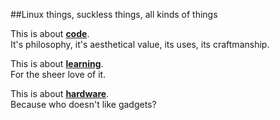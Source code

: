 ##Linux things, suckless things, all kinds of things

This is about [**code**](/code.html).<br/>
It's philosophy, it's aesthetical value, its uses, its craftmanship.

This is about [**learning**](/learning.html).<br/>
For the sheer love of it.

This is about [**hardware**](/hardware.html).<br/>
Because who doesn't like gadgets?
